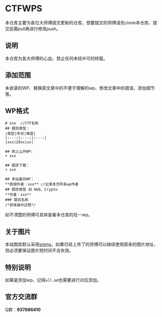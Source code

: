 # CTFWPS
本仓库主要为各位大师傅提交更新的仓库，想要提交的师傅请先clone本仓库，提交前需pull再进行修改push。  
## 说明
本仓库为各大师傅的心血，禁止任何未经许可的转载。
## 添加范围
未收录的WP、替换原文章中的不便于理解的wp、修改文章中的错误、添加细节等。
## WP格式
```
# xxx  //CTF名称
## 题目类型：
|类型|年份|难度|
|:---:|:---:|:---:|
|xxx|20xx|xx|

## 网上公开WP:
+ xxx

## 题目下载：
+ xxx

## 本站备份WP：
**感谢作者：xxx** //记录本页所有wp作者
## 题目类型 如 Web、Crypto
**作者：xxx**
### 题目名称
/*具体操作过程*/
```
如不清楚的师傅可具体查看本仓库的任一wp。
## 关于图片
本站图库默认采用[smms](https://sm.ms/)，如果已经上传了的师傅可以继续使用原来的图片地址，但必须要保证图片短时间不会失效。
## 特别说明
如果是添加wp，记得`all.md`也需要进行对应添加。
## 官方交流群
Q群：**937886410**
